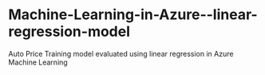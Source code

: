 # Machine-Learning-in-Azure--linear-regression-model
Auto Price Training model evaluated using linear regression in Azure Machine Learning
